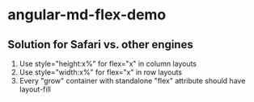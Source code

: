 # angular-md-flex-demo
## Solution for Safari vs. other engines

1. Use style="height:x%" for flex="x" in column layouts
2. Use style="width:x%" for flex="x" in row layouts
3. Every "grow" container with standalone "flex" attribute should have layout-fill

